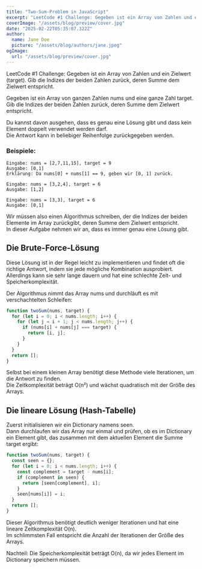 ```yaml
---
title: "Two-Sum-Problem in JavaScript"
excerpt: "LeetCode #1 Challenge: Gegeben ist ein Array von Zahlen und ein Zielwert (target). Gib die Indizes der beiden Zahlen zurück, deren Summe dem Zielwert entspricht."
coverImage: "/assets/blog/preview/cover.jpg"
date: "2025-02-22T05:35:07.322Z"
author:
  name: Jane Doe
  picture: "/assets/blog/authors/jane.jpeg"
ogImage:
  url: "/assets/blog/preview/cover.jpg"
---
```


LeetCode #1 Challenge: Gegeben ist ein Array von Zahlen und ein Zielwert (target). Gib die Indizes der beiden Zahlen zurück, deren Summe dem Zielwert entspricht.

Gegeben ist ein Array von ganzen Zahlen nums und eine ganze Zahl target. Gib die Indizes der beiden Zahlen zurück, deren Summe dem Zielwert entspricht.

Du kannst davon ausgehen, dass es genau eine Lösung gibt und dass kein Element doppelt verwendet werden darf.  
Die Antwort kann in beliebiger Reihenfolge zurückgegeben werden.

### Beispiele:

```
Eingabe: nums = [2,7,11,15], target = 9
Ausgabe: [0,1]
Erklärung: Da nums[0] + nums[1] == 9, geben wir [0, 1] zurück.
```

```
Eingabe: nums = [3,2,4], target = 6
Ausgabe: [1,2]
```

```
Eingabe: nums = [3,3], target = 6
Ausgabe: [0,1]
```

Wir müssen also einen Algorithmus schreiben, der die Indizes der beiden Elemente im Array zurückgibt, deren Summe dem Zielwert entspricht.  
In dieser Aufgabe nehmen wir an, dass es immer genau eine Lösung gibt.

## Die Brute-Force-Lösung

Diese Lösung ist in der Regel leicht zu implementieren und findet oft die richtige Antwort, indem sie jede mögliche Kombination ausprobiert.  
Allerdings kann sie sehr lange dauern und hat eine schlechte Zeit- und Speicherkomplexität.

Der Algorithmus nimmt das Array nums und durchläuft es mit verschachtelten Schleifen:

```javascript
function twoSum(nums, target) {
  for (let i = 0; i < nums.length; i++) {
    for (let j = i + 1; j < nums.length; j++) {
      if (nums[i] + nums[j] === target) {
        return [i, j];
      }
    }
  }
  return [];
}
```

Selbst bei einem kleinen Array benötigt diese Methode viele Iterationen, um die Antwort zu finden.  
Die Zeitkomplexität beträgt O(n²) und wächst quadratisch mit der Größe des Arrays.

## Die lineare Lösung (Hash-Tabelle)

Zuerst initialisieren wir ein Dictionary namens seen.  
Dann durchlaufen wir das Array nur einmal und prüfen, ob es im Dictionary ein Element gibt, das zusammen mit dem aktuellen Element die Summe target ergibt:

```javascript
function twoSum(nums, target) {
  const seen = {};
  for (let i = 0; i < nums.length; i++) {
    const complement = target - nums[i];
    if (complement in seen) {
      return [seen[complement], i];
    }
    seen[nums[i]] = i;
  }
  return [];
}
```

Dieser Algorithmus benötigt deutlich weniger Iterationen und hat eine lineare Zeitkomplexität O(n).  
Im schlimmsten Fall entspricht die Anzahl der Iterationen der Größe des Arrays.

Nachteil: Die Speicherkomplexität beträgt O(n), da wir jedes Element im Dictionary speichern müssen.
